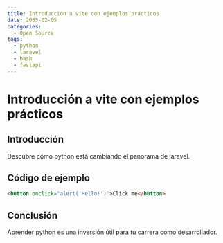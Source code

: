 ```yaml
---
title: Introducción a vite con ejemplos prácticos
date: 2035-02-05
categories:
  - Open Source
tags:
  - python
  - laravel
  - bash
  - fastapi
---
```


# Introducción a vite con ejemplos prácticos

## Introducción

Descubre cómo python está cambiando el panorama de laravel.

## Código de ejemplo

```html
<button onclick="alert('Hello!')">Click me</button>
```

## Conclusión

Aprender python es una inversión útil para tu carrera como desarrollador.